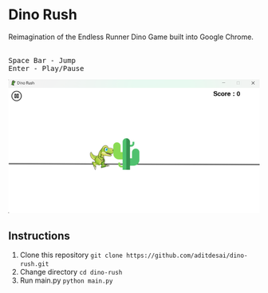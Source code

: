 <h1> Dino Rush </h1>
Reimagination of the Endless Runner Dino Game built into Google Chrome.
<br>
<br>
<pre>
Space Bar - Jump
Enter - Play/Pause
</pre>

![Alt text](image.png)

<h2> Instructions </h1>
<ol>
    <li> 
        Clone this repository
        <code>git clone https://github.com/aditdesai/dino-rush.git</code>
    </li>
    <li>
        Change directory
        <code>cd dino-rush</code>
    </li>
    <li>
        Run main.py
        <code>python main.py</code>
    </li>
</ol>